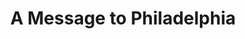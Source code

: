 ---
pid: MX92
title: A Message to Philadelphia
location_transcription: North Philadelphia
zipcode: '19143'
outside_phl: 
neighborhood: University City
age: '25'
age_range: 20-29
instagram: 
image_file_name: MX_92.jpg
proposal_transcription: |-
  Writing, mural, in reguard to keeping communities
  3. Clean
  2. mural, targeting the diversity of Philadelphia including of people different objects Representing the different types of cultures that exist w/in Philadelphia.
  1. A message mural scroll of all of the things Philadelphia is famous for
topic: 
topic_summary: 
type: 
keywords_other: 
credit: 
image_labels: 
twitter: mishrt
facebook: 
permalink: "/monuments/mx92/"
layout: item-page
---